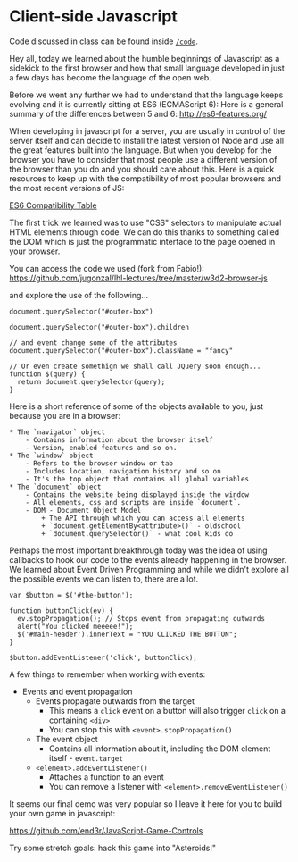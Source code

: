 # Client-side Javascript 

Code discussed in class can be found inside [`/code`](code).

Hey all,  today we learned about the humble beginnings of Javascript as a sidekick to the first browser and how that small language developed in just a few days has become the language of the open web.

Before we went any further we had to understand that the language keeps evolving and it is currently sitting at ES6 (ECMAScript 6):   Here is a general summary of the differences between 5 and 6: http://es6-features.org/

When developing in javascript for a server, you are usually in control of the server itself and can decide to install the latest version of Node and use all the great features built into the language.   But when you develop for the browser
you have to consider that most people use a different version of the browser than you do and you should care about this.  Here is a quick resources to keep up with the compatibility of most popular browsers and the most recent versions of JS:

[ES6 Compatibility Table](https://kangax.github.io/compat-table/es6/)

The first trick we learned was to use "CSS" selectors to manipulate actual HTML elements through code.   We can do this thanks to something called the DOM which is just the programmatic interface to the page opened in your browser.  

You can access the code we used (fork from Fabio!):
https://github.com/jugonzal/lhl-lectures/tree/master/w3d2-browser-js

and explore the use of the following...

```
document.querySelector("#outer-box")

document.querySelector("#outer-box").children

// and event change some of the attributes
document.querySelector("#outer-box").className = "fancy"

// Or even create somethign we shall call JQuery soon enough...
function $(query) {
  return document.querySelector(query);
}

```
Here is a short reference of some of the objects available to you, just because you are in a browser:

    * The `navigator` object
        - Contains information about the browser itself
        - Version, enabled features and so on.
    * The `window` object
        - Refers to the browser window or tab
        - Includes location, navigation history and so on
        - It's the top object that contains all global variables
    * The `document` object
        - Contains the website being displayed inside the window
        - All elements, css and scripts are inside `document`.
        - DOM - Document Object Model
            + The API through which you can access all elements
            + `document.getElementBy<attribute>()` - oldschool
            + `document.querySelector()` - what cool kids do

Perhaps the most important breakthrough today was the idea of using callbacks to hook our code to the events already happening in the browser.   We learned about Event Driven Programming and while we didn't explore all the possible 
events we can listen to, there are a lot.

```
var $button = $('#the-button');

function buttonClick(ev) {
  ev.stopPropagation(); // Stops event from propagating outwards
  alert("You clicked meeeee!");
  $('#main-header').innerText = "YOU CLICKED THE BUTTON";
}

$button.addEventListener('click', buttonClick);
```

A few things to remember when working with events:

* Events and event propagation
    - Events propagate outwards from the target
        + This means a `click` event on a button will also trigger `click` on a containing `<div>`
        + You can stop this with `<event>.stopPropagation()`
    * The event object
        - Contains all information about it, including the DOM element itself - `event.target`
    * `<element>.addEventListener()`
        - Attaches a function to an event
        - You can remove a listener with `<element>.removeEventListener()`

It seems our final demo was very popular so I leave it here for you to build your own game in javascript:

https://github.com/end3r/JavaScript-Game-Controls

Try some stretch goals:  hack this game into "Asteroids!"